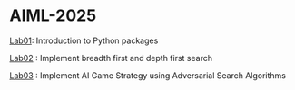 # AIML-2025
[Lab01](https://github.com/ulvaan2106/AIML-2025/blob/main/Lab01_AIML.ipynb): Introduction to Python packages

[Lab02](https://github.com/ulvaan2106/AIML-2025/blob/main/Lab_2.ipynb) : Implement breadth first and depth first search

[Lab03](https://github.com/ulvaan2106/AIML-2025/blob/main/Lab_3.ipynb) : Implement AI Game Strategy using Adversarial Search Algorithms


